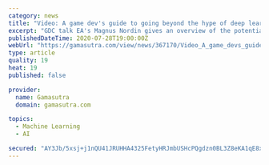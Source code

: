 ```yaml
---
category: news
title: "Video: A game dev's guide to going beyond the hype of deep learning"
excerpt: "GDC talk EA's Magnus Nordin gives an overview of the potential of neural nets in game development, and how they can be combined with reinforcement learning to create new forms of AI."
publishedDateTime: 2020-07-28T19:00:00Z
webUrl: "https://gamasutra.com/view/news/367170/Video_A_game_devs_guide_to_going_beyond_the_hype_of_deep_learning.php"
type: article
quality: 19
heat: 19
published: false

provider:
  name: Gamasutra
  domain: gamasutra.com

topics:
  - Machine Learning
  - AI

secured: "AY3Jb/5xsj+j1nQU41JRUHHA4325FetyHRJmbUSHcPQgdzn0BL3Z8eKA1qE8xBf6laITV0JZuBBdrwzt2AAAA6oCDs/1eyfrsy2ZEgEh/JxPYKEWBz6n/e4JkluxO+7IglN1x/1PEwxtiSSa02eE+Bqy7M2ZqIbgxQta5s4lI/n2to35aMXf6mwv3ctisSf26ZVwFy7g2BufHWmRuY7iAw7cKGv9gFdIObp46ddh/BLTzx1KR4LPBTq5ICg90hyuOrczMNXp4rJC4DSYkz/rtg5FqQnZETxmK8IT8xPOP8vwLMLtw2m2xn3FTzNwOBmT0Wo6fI9zJ3b+CIMjROHKrA==;WtOYlClFiTZaYWQsO7H0IA=="
---
```


